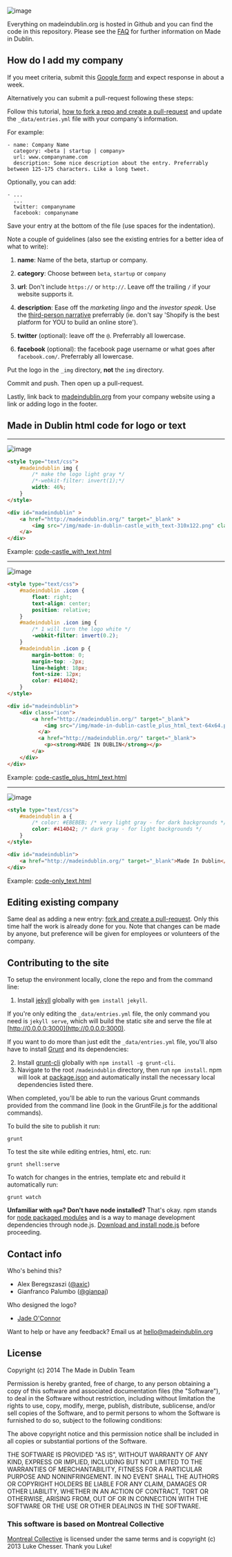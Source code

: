 ![image](img/made-in-dublin-castle_with_text-310x122.png?raw=true)

Everything on madeindublin.org is hosted in Github and you can find the code in this repository. Please see the [FAQ](http://madeindublin.org/#faq) for further information on Made in Dublin.


## How do I add my company

If you meet criteria, submit this [Google form](https://docs.google.com/forms/d/1jI685ifs3zS6Rr1INYs8baKYdpVWl2Uphfof6i5MZpY/viewform) and expect response in about a week.

Alternatively you can submit a pull-request following these steps:

Follow this tutorial, [how to fork a repo and create a pull-request][fork repo] and update the `_data/entries.yml` file with your company's information.

For example:

```
- name: Company Name
  category: <beta | startup | company>
  url: www.companyname.com
  description: Some nice description about the entry. Preferrably between 125-175 characters. Like a long tweet.
```

Optionally, you can add:

```
- ...
  ...
  twitter: companyname
  facebook: companyname
```

Save your entry at the bottom of the file (use spaces for the indentation).

Note a couple of guidelines (also see the existing entries for a better idea of what to write):

1. **name**: Name of the beta, startup or company.

2. **category**: Choose between `beta`, `startup` or `company`

3. **url**: Don't include `https://` or `http://`. Leave off the trailing `/` if your website supports it.

4. **description**: Ease off the *marketing lingo* and the *investor speak*. Use the [third-person narrative](http://en.wikipedia.org/wiki/Third_person) preferrably (ie. don't say 'Shopify is the best platform for YOU to build an online store').

5. **twitter** (optional): leave off the `@`. Preferrably all lowercase.

6. **facebook** (optional): the facebook page username or what goes after `facebook.com/`. Preferrably all lowercase.

Put the logo in the `_img` directory, **not** the `img` directory.

Commit and push. Then open up a pull-request.

Lastly, link back to [madeindublin.org](http://madeindublin.org) from your company website using a link or adding logo in the footer.

## Made in Dublin html code for logo or text
---
![image](img/eg-castle_with_text.jpeg?raw=true)


```html
<style type="text/css">
    #madeindublin img {
        /* make the logo light gray */
        /*-webkit-filter: invert(1);*/
        width: 46%;
    }
</style>

<div id="madeindublin" >
    <a href="http://madeindublin.org/" target="_blank" >
        <img src="/img/made-in-dublin-castle_with_text-310x122.png" class=" pull-right">
    </a>
</div>
```
Example: [code-castle_with_text.html](/code-castle_with_text.html)

---
![image](img/eg-castle_plus_html_text.jpeg?raw=true)


```html
<style type="text/css">
    #madeindublin .icon {
        float: right;
        text-align: center;
        position: relative;
    }
    #madeindublin .icon img {
        /* 1 will turn the logo white */
        -webkit-filter: invert(0.2);
    }
    #madeindublin .icon p {
        margin-bottom: 0;
        margin-top: -2px;
        line-height: 18px;
        font-size: 12px;
        color: #414042;
    }
</style>

<div id="madeindublin">
    <div class="icon">
        <a href="http://madeindublin.org/" target="_blank">
            <img src="/img/made-in-dublin-castle_plus_html_text-64x64.png">
          </a>
          <a href="http://madeindublin.org/" target="_blank">
            <p><strong>MADE IN DUBLIN</strong></p>
        </a>
    </div>
</div>
```
Example: [code-castle_plus_html_text.html](/code-castle_plus_html_text.html)

---
![image](img/eg-only_text.jpeg?raw=true)


```html
<style type="text/css">
    #madeindublin a {
        /* color: #EBEBEB; /* very light gray - for dark backgrounds */
        color: #414042; /* dark gray - for light backgrounds */
    }
</style>

<div id="madeindublin">
    <a href="http://madeindublin.org/" target="_blank">Made In Dublin</a>
</div>
```
Example: [code-only_text.html](/code-only_text.html)


## Editing existing company

Same deal as adding a new entry: [fork and create a pull-request][fork repo]. Only this time half the work is already done for you. Note that changes can be made by anyone, but preference will be given for employees or volunteers of the company.

## Contributing to the site

To setup the environment locally, clone the repo and from the command line:

1. Install [jekyll](https://github.com/jekyll/jekyll) globally with `gem install jekyll`.

If you're only editing the `_data/entries.yml` file, the only command you need is `jekyll serve`, which will build the static site and serve the file at [http://0.0.0.0:3000](http://0.0.0.0:3000).

If you want to do more than just edit the `_data/entries.yml` file, you'll also have to install [Grunt](https://github.com/gruntjs/grunt) and its dependencies:

2. Install [grunt-cli](https://github.com/gruntjs/grunt-cli) globally with `npm install -g grunt-cli`.
3. Navigate to the root `/madeindublin` directory, then run `npm install`. npm will look at [package.json](package.json) and automatically install the necessary local dependencies listed there.

When completed, you'll be able to run the various Grunt commands provided from the command line (look in the GruntFile.js for the additional commands).

To build the site to publish it run:

	grunt

To test the site while editing entries, html, etc. run:

	grunt shell:serve
	
To watch for changes in the entries, template etc and rebuild it automatically run:

	grunt watch

**Unfamiliar with `npm`? Don't have node installed?** That's okay. npm stands for [node packaged modules](http://npmjs.org/) and is a way to manage development dependencies through node.js. [Download and install node.js](http://nodejs.org/download/) before proceeding.

## Contact info

Who's behind this?

- Alex Beregszaszi ([@axic](https://github.com/axic))
- Gianfranco Palumbo ([@gianpaj](https://github.com/gianpaj))

Who designed the logo?

- [Jade O'Connor](http://hibeam.co)

Want to help or have any feedback?
Email us at [hello@madeindublin.org](mailto:hello@madeindublin.org)


## License

Copyright (c) 2014 The Made in Dublin Team

Permission is hereby granted, free of charge, to any person obtaining a copy of this software and associated documentation files (the "Software"), to deal in the Software without restriction, including without limitation the rights to use, copy, modify, merge, publish, distribute, sublicense, and/or sell copies of the Software, and to permit persons to whom the Software is furnished to do so, subject to the following conditions:

The above copyright notice and this permission notice shall be included in all copies or substantial portions of the Software.

THE SOFTWARE IS PROVIDED "AS IS", WITHOUT WARRANTY OF ANY KIND, EXPRESS OR IMPLIED, INCLUDING BUT NOT LIMITED TO THE WARRANTIES OF MERCHANTABILITY, FITNESS FOR A PARTICULAR PURPOSE AND NONINFRINGEMENT. IN NO EVENT SHALL THE AUTHORS OR COPYRIGHT HOLDERS BE LIABLE FOR ANY CLAIM, DAMAGES OR OTHER LIABILITY, WHETHER IN AN ACTION OF CONTRACT, TORT OR OTHERWISE, ARISING FROM, OUT OF OR IN CONNECTION WITH THE SOFTWARE OR THE USE OR OTHER DEALINGS IN THE SOFTWARE.

### This software is based on Montreal Collective

[Montreal Collective](https://github.com/lukechesser/Montreal-Collective) is licensed under the same terms and is copyright (c) 2013 Luke Chesser. Thank you Luke!

[fork repo]: https://help.github.com/articles/fork-a-repo
[create an issue]: https://github.com/madeindublin/madeindublin.github.io/issues/new


